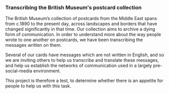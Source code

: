 ### Transcribing the British Museum's postcard collection

The British Museum’s collection of postcards from the Middle East spans from c.1890 to the present day, across
landscapes and borders that have changed significantly in that time. Our collection aims to archive a dying form of
communication. In order to understand more about the way people wrote to one another on postcards, we have been
transcribing the messages written on them.

Several of our cards have messages which are not written in English, and so we are inviting others to help us
transcribe and translate these messages, and help us establish the networks of communication used in a largely
pre-social-media environment.

This project is therefore a test, to determine whether there is an appetite for people to help us with this task.
